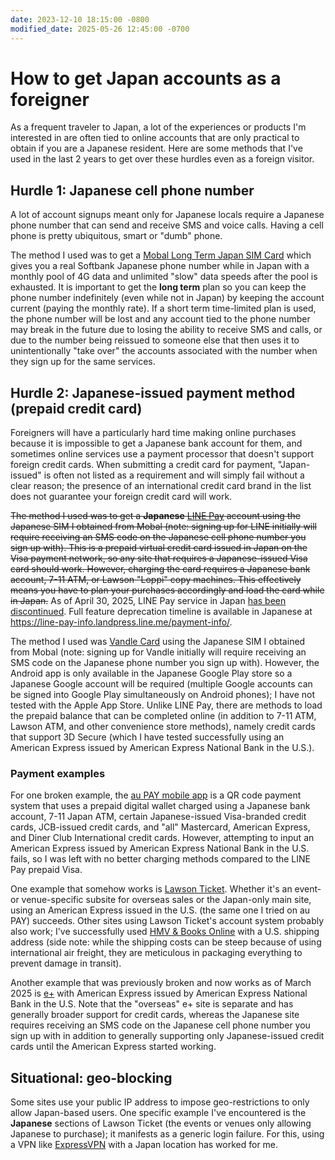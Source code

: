 ```yaml
---
date: 2023-12-10 18:15:00 -0800
modified_date: 2025-05-26 12:45:00 -0700
---
```

# How to get Japan accounts as a foreigner

As a frequent traveler to Japan, a lot of the experiences or products I'm interested in are often tied
to online accounts that are only practical to obtain if you are a Japanese resident. Here are some
methods that I've used in the last 2 years to get over these hurdles even as a foreign visitor.

## Hurdle 1: Japanese cell phone number

A lot of account signups meant only for Japanese locals require a Japanese phone number that can send
and receive SMS and voice calls. Having a cell phone is pretty ubiquitous, smart or "dumb" phone.

The method I used was to get a [Mobal Long Term Japan SIM Card](https://www.mobal.com/japan-sim-card/)
which gives you a real Softbank Japanese phone number while in Japan with a monthly pool of 4G data and
unlimited "slow" data speeds after the pool is exhausted. It is important to get the **long term** plan
so you can keep the phone number indefinitely (even while not in Japan) by keeping the account current
(paying the monthly rate). If a short term time-limited plan is used, the phone number will be lost and
any account tied to the phone number may break in the future due to losing the ability to receive SMS
and calls, or due to the number being reissued to someone else that then uses it to unintentionally
"take over" the accounts associated with the number when they sign up for the same services.

## Hurdle 2: Japanese-issued payment method (prepaid credit card)

Foreigners will have a particularly hard time making online purchases because it is impossible to get
a Japanese bank account for them, and sometimes online services use a payment processor that doesn't
support foreign credit cards. When submitting a credit card for payment, "Japan-issued" is often not
listed as a requirement and will simply fail without a clear reason; the presence of an international
credit card brand in the list does not guarantee your foreign credit card will work.

~~The method I used was to get a **Japanese** [LINE Pay](https://pay.line.me/portal/global/about/sign-up)
account using the Japanese SIM I obtained from Mobal (note: signing up for LINE initially will require
receiving an SMS code on the Japanese cell phone number you sign up with). This is a prepaid virtual
credit card issued in Japan on the Visa payment network, so any site that requires a Japanese-issued
Visa card should work. However, charging the card requires a Japanese bank account, 7-11 ATM, or Lawson
"Loppi" copy machines. This effectively means you have to plan your purchases accordingly and load the
card while in Japan.~~ As of April 30, 2025, LINE Pay service in Japan
[has been discontinued](https://www.lycorp.co.jp/en/news/release/008632/). Full feature deprecation
timeline is available in Japanese at <https://line-pay-info.landpress.line.me/payment-info/>.

The method I used was [Vandle Card](https://vandle.jp/) using the Japanese SIM I obtained from Mobal
(note: signing up for Vandle initially will require receiving an SMS code on the Japanese phone number
you sign up with). However, the Android app is only available in the Japanese Google Play store so a
Japanese Google account will be required (multiple Google accounts can be signed into Google Play
simultaneously on Android phones); I have not tested with the Apple App Store. Unlike LINE Pay, there
are methods to load the prepaid balance that can be completed online (in addition to 7-11 ATM, Lawson
ATM, and other convenience store methods), namely credit cards that support 3D Secure (which I have
tested successfully using an American Express issued by American Express National Bank in the U.S.).

### Payment examples

For one broken example, the [au PAY mobile app](https://aupay.auone.jp/#appli) is a QR code payment
system that uses a prepaid digital wallet charged using a Japanese bank account, 7-11 Japan ATM, certain
Japanese-issued Visa-branded credit cards, JCB-issued credit cards, and "all" Mastercard, American Express,
and Diner Club International credit cards. However, attempting to input an American Express issued by
American Express National Bank in the U.S. fails, so I was left with no better charging methods compared
to the LINE Pay prepaid Visa.

One example that somehow works is [Lawson Ticket](https://l-tike.com/). Whether it's an event- or
venue-specific subsite for overseas sales or the Japan-only main site, using an American Express issued
in the U.S. (the same one I tried on au PAY) succeeds. Other sites using Lawson Ticket's account system
probably also work; I've successfully used [HMV & Books Online](https://www.hmv.co.jp/) with a U.S.
shipping address (side note: while the shipping costs can be steep because of using international air
freight, they are meticulous in packaging everything to prevent damage in transit).

Another example that was previously broken and now works as of March 2025 is [e+](https://eplus.jp) with
American Express issued by American Express National Bank in the U.S. Note that the "overseas" e+ site
is separate and has generally broader support for credit cards, whereas the Japanese site requires
receiving an SMS code on the Japanese cell phone number you sign up with in addition to generally
supporting only Japanese-issued credit cards until the American Express started working.

## Situational: geo-blocking

Some sites use your public IP address to impose geo-restrictions to only allow Japan-based users. One
specific example I've encountered is the **Japanese** sections of Lawson Ticket (the events or venues
only allowing Japanese to purchase); it manifests as a generic login failure. For this, using a VPN
like [ExpressVPN](https://www.expressvpn.com/) with a Japan location has worked for me.
